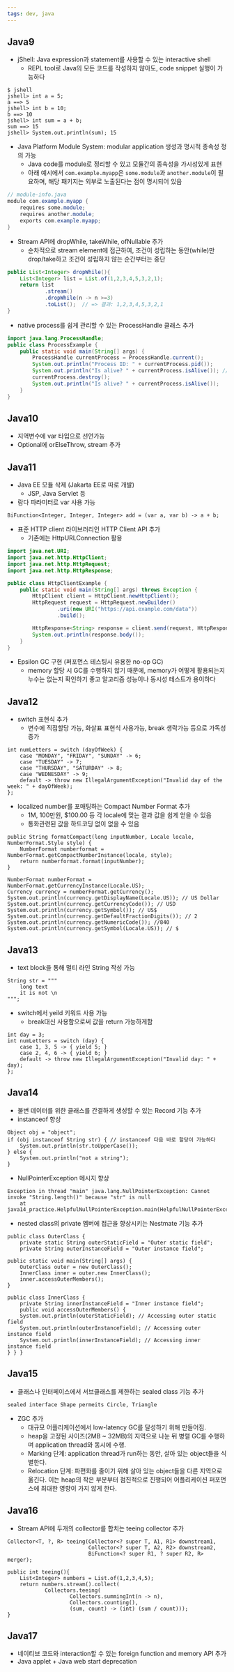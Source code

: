 ```yaml
---
tags: dev, java
---
```

## Java9
- jShell: Java expression과 statement를 사용할 수 있는 interactive shell
	- REPL tool로 Java의 모든 코드를 작성하지 않아도, code snippet 실행이 가능하다
```shell
$ jshell
jshell> int a = 5;
a ==> 5 
jshell> int b = 10; 
b ==> 10 
jshell> int sum = a + b; 
sum ==> 15 
jshell> System.out.println(sum); 15
```
- Java Platform Module System: modular application 생성과 명시적 종속성 정의 가능
	- Java code를 module로 정리할 수 있고 모듈간의 종속성을 가시성있게 표현
	- 아래 예시에서 `com.example.myapp`은 `some.module`과 `another.module`이 필요하며, 해당 패키지는 외부로 노출된다는 점이 명시되어 있음
```java
// module-info.java
module com.example.myapp {     
	requires some.module;
	requires another.module;
	exports com.example.myapp; 
}
```
- Stream API에 dropWhile, takeWhile, ofNullable 추가
	- 순차적으로 stream element에 접근하여, 조건이 성립하는 동안(while)만 drop/take하고 조건이 성립하지 않는 순간부터는 중단
```java
public List<Integer> dropWhile(){  
    List<Integer> list = List.of(1,2,3,4,5,3,2,1);  
    return list  
            .stream()  
            .dropWhile(n -> n >=3)  
            .toList();  // => 결과: 1,2,3,4,5,3,2,1
}
```
- native process를 쉽게 관리할 수 있는 ProcessHandle 클래스 추가
```java
import java.lang.ProcessHandle; 
public class ProcessExample {
	public static void main(String[] args) {
		ProcessHandle currentProcess = ProcessHandle.current(); 
		System.out.println("Process ID: " + currentProcess.pid());
		System.out.println("Is alive? " + currentProcess.isAlive()); // Destroy the process 
		currentProcess.destroy(); 
		System.out.println("Is alive? " + currentProcess.isAlive()); 
	} 
}
```
## Java10
- 지역변수에 var 타입으로 선언가능
- Optional에 orElseThrow, stream 추가
## Java11
- Java EE 모듈 삭제 (Jakarta EE로 따로 개발)
	- JSP, Java Servlet 등
- 람다 파라미터로 var 사용 가능
```
BiFunction<Integer, Integer, Integer> add = (var a, var b) -> a + b;
```
- 표준 HTTP client 라이브러리인 HTTP Client API 추가
	- 기존에는 HttpURLConnection 활용
```java
import java.net.URI;
import java.net.http.HttpClient;
import java.net.http.HttpRequest;
import java.net.http.HttpResponse;

public class HttpClientExample {
    public static void main(String[] args) throws Exception {
        HttpClient client = HttpClient.newHttpClient();
        HttpRequest request = HttpRequest.newBuilder()
                .uri(new URI("https://api.example.com/data"))
                .build();

        HttpResponse<String> response = client.send(request, HttpResponse.BodyHandlers.ofString());
        System.out.println(response.body());
    }
}

```
- Epsilon GC 구현 (퍼포먼스 테스팅시 유용한 no-op GC)
	- memory 할당 시 GC를 수행하지 않기 때문에, memory가 어떻게 활용되는지 누수는 없는지 확인하기 좋고 알고리즘 성능이나 동시성 테스트가 용이하다
## Java12
- switch 표현식 추가
	- 변수에 직접할당 가능, 화살표 표현식 사용가능, break 생락가능 등으로 가독성 증가
```
int numLetters = switch (dayOfWeek) { 
	case "MONDAY", "FRIDAY", "SUNDAY" -> 6;
	case "TUESDAY" -> 7;
	case "THURSDAY", "SATURDAY" -> 8; 
	case "WEDNESDAY" -> 9; 
	default -> throw new IllegalArgumentException("Invalid day of the week: " + dayOfWeek); 
};
``` 
- localized number를 포매팅하는 Compact Number Format 추가
	- 1M, 100만원, $100.00 등 각 locale에 맞는 결과 값을 쉽게 얻을 수 있음
	- 통화관련된 값을 하드코딩 없이 없을 수 있음
```
public String formatCompact(long inputNumber, Locale locale, NumberFormat.Style style) {  
    NumberFormat numberformat = NumberFormat.getCompactNumberInstance(locale, style);  
    return numberformat.format(inputNumber);  
}
```
```
NumberFormat numberFormat = NumberFormat.getCurrencyInstance(Locale.US);  
Currency currency = numberFormat.getCurrency();  
System.out.println(currency.getDisplayName(Locale.US)); // US Dollar  
System.out.println(currency.getCurrencyCode()); // USD  
System.out.println(currency.getSymbol()); // US$  
System.out.println(currency.getDefaultFractionDigits()); // 2  
System.out.println(currency.getNumericCode()); //840  
System.out.println(currency.getSymbol(Locale.US)); // $
```
## Java13
- text block을 통해 멀티 라인 String 작성 가능
```
String str = """
	long text
	it is not \n 
""";
```
- switch에서 yeild 키워드 사용 가능 
	- break대신 사용함으로써 값을 return 가능하게함
```
int day = 3; 
int numLetters = switch (day) {
	case 1, 3, 5 -> { yield 5; } 
	case 2, 4, 6 -> { yield 6; } 
	default -> throw new IllegalArgumentException("Invalid day: " + day); 
};
```
## Java14
- 불변 데이터를 위한 클래스를 간결하게 생성할 수 있는 Record 기능 추가
- instanceof 향상
```
Object obj = "object";    
if (obj instanceof String str) { // instanceof 다음 바로 할당이 가능하다  
    System.out.println(str.toUpperCase());  
} else {  
    System.out.println("not a string");  
}
```
- NullPointerException 메시지 향상
```
Exception in thread "main" java.lang.NullPointerException: Cannot invoke "String.length()" because "str" is null
	at java14_practice.HelpfulNullPointerException.main(HelpfulNullPointerException.java:6)
```
- nested class의 private 멤버에 접근을 향상시키는 Nestmate 기능 추가
```
public class OuterClass { 
	private static String outerStaticField = "Outer static field"; 
	private String outerInstanceField = "Outer instance field";

public static void main(String[] args) {
	OuterClass outer = new OuterClass(); 
	InnerClass inner = outer.new InnerClass(); 
	inner.accessOuterMembers(); 
} 

public class InnerClass {
	private String innerInstanceField = "Inner instance field";
	public void accessOuterMembers() { 
	System.out.println(outerStaticField); // Accessing outer static field 
	System.out.println(outerInstanceField); // Accessing outer instance field 
	System.out.println(innerInstanceField); // Accessing inner instance field 
} } }  
```
## Java15
- 클래스나 인터페이스에서 서브클래스를 제한하는 sealed class 기능 추가
```
sealed interface Shape permeits Circle, Triangle
```
- ZGC 추가
	- 대규모 어플리케이션에서 low-latency GC를 달성하기 위해 만들어짐.
	- heap을 고정된 사이즈(2MB ~ 32MB)의 지역으로 나눈 뒤 병렬 GC를 수행하며 application thread와 동시에 수행.
	- Marking 단계: application thread가 run하는 동안, 살아 있는 object들을 식별한다.
	- Relocation 단계: 파편화를 줄이기 위해 살아 있는 object들을 다른 지역으로 옮긴다. 이는 heap의 작은 부분부터 점진적으로 진행되어 어플리케이션 퍼포먼스에 최대한 영향이 가지 않게 한다.
## Java16
- Stream API에 두개의 collector를 합치는 teeing collector 추가
```
Collector<T, ?, R> teeing(Collector<? super T, A1, R1> downstream1,
                          Collector<? super T, A2, R2> downstream2,
                          BiFunction<? super R1, ? super R2, R> merger);

```
```
public int teeing(){  
    List<Integer> numbers = List.of(1,2,3,4,5);  
    return numbers.stream().collect(  
            Collectors.teeing(  
                    Collectors.summingInt(n -> n),  
                    Collectors.counting(),  
                    (sum, count) -> (int) (sum / count)));  
}
```
## Java17
- 네이티브 코드와 interaction할 수 있는 foreign function and memory API 추가
- Java applet + Java web start deprecation